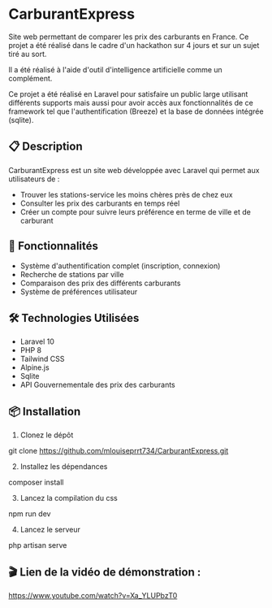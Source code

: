 # CarburantExpress

Site web permettant de comparer les prix des carburants en France.
Ce projet a été réalisé dans le cadre d'un hackathon sur 4 jours et sur un sujet tiré au sort. 

Il a été réalisé à l'aide d'outil d'intelligence artificielle comme un complément. 

Ce projet a été réalisé en Laravel pour satisfaire un public large utilisant différents supports mais aussi pour avoir accès aux fonctionnalités de ce framework tel que l'authentification (Breeze) et la base de données intégrée (sqlite).

## 📋 Description

CarburantExpress est un site web développée avec Laravel qui permet aux utilisateurs de :
- Trouver les stations-service les moins chères près de chez eux
- Consulter les prix des carburants en temps réel
- Créer un compte pour suivre leurs préférence en terme de ville et de carburant

## 🚀 Fonctionnalités

- Système d'authentification complet (inscription, connexion)
- Recherche de stations par ville
- Comparaison des prix des différents carburants
- Système de préférences utilisateur

## 🛠️ Technologies Utilisées

- Laravel 10
- PHP 8
- Tailwind CSS
- Alpine.js
- Sqlite
- API Gouvernementale des prix des carburants

## 📦 Installation

1. Clonez le dépôt

git clone https://github.com/mlouiseprrt734/CarburantExpress.git

2. Installez les dépendances

composer install

3. Lancez la compilation du css

npm run dev

4. Lancez le serveur

php artisan serve



## 🎬 Lien de la vidéo de démonstration : 
https://www.youtube.com/watch?v=Xa_YLUPbzT0


